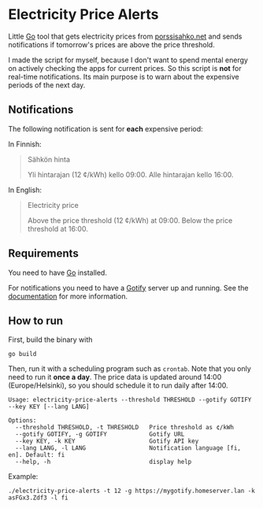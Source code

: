 # Electricity Price Alerts
Little [Go](https://go.dev/) tool that gets electricity prices from [porssisahko.net](https://porssisahko.net/) and sends notifications if tomorrow's prices are above the price threshold.

I made the script for myself, because I don't want to spend mental energy on actively checking the apps for current prices. So this script is **not** for real-time notifications. Its main purpose is to warn about the expensive periods of the next day.

## Notifications

The following notification is sent for **each** expensive period:

In Finnish:
> Sähkön hinta
>
> Yli hintarajan (12 ¢/kWh) kello 09:00. Alle hintarajan kello 16:00.

In English:
> Electricity price
>
> Above the price threshold (12 ¢/kWh) at 09:00. Below the price threshold at 16:00.

## Requirements
You need to have [Go](https://go.dev/) installed.

For notifications you need to have a [Gotify](https://gotify.net/) server up and running. See the [documentation](https://gotify.net/docs/index) for more information.

## How to run
First, build the binary with
```
go build
```

Then, run it with a scheduling program such as `crontab`. Note that you only need to run it **once a day**. The price data is updated around 14:00 (Europe/Helsinki), so you should schedule it to run daily after 14:00.

```
Usage: electricity-price-alerts --threshold THRESHOLD --gotify GOTIFY --key KEY [--lang LANG]

Options:
  --threshold THRESHOLD, -t THRESHOLD   Price threshold as ¢/kWh
  --gotify GOTIFY, -g GOTIFY            Gotify URL
  --key KEY, -k KEY                     Gotify API key
  --lang LANG, -l LANG                  Notification language [fi, en]. Default: fi
  --help, -h                            display help
```

Example:
```
./electricity-price-alerts -t 12 -g https://mygotify.homeserver.lan -k asFGx3.Zdf3 -l fi
```